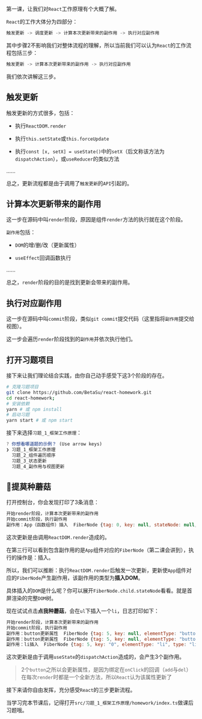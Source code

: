 第一课，让我们对`React`工作原理有个大概了解。

`React`的工作大体分为四部分：

```js
触发更新 -> 调度更新 -> 计算本次更新带来的副作用 -> 执行对应副作用
```

其中步骤2不影响我们对整体流程的理解，所以当前我们可以认为`React`的工作流程包括三步：

```js
触发更新 -> 计算本次更新带来的副作用 -> 执行对应副作用
```

我们依次讲解这三步。

## 触发更新

触发更新的方式很多，包括：

- 执行`ReactDOM.render`

- 执行`this.setState`或`this.forceUpdate`

- 执行`const [x, setX] = useState()`中的`setX`（后文称该方法为`dispatchAction`），或`useReducer`的类似方法

......

总之，更新流程都是由于调用了`触发更新`的`API`引起的。

## 计算本次更新带来的副作用

这一步在源码中叫`render`阶段，原因是组件`render`方法的执行就在这个阶段。

`副作用`包括：

- `DOM`的增/删/改（更新属性）

- `useEffect`回调函数执行

......

总之，`render`阶段的目的是找到更新会带来的副作用。

## 执行对应副作用

这一步在源码中叫`commit`阶段，类似`git commit`提交代码（这里指将`副作用`提交给视图）。

这一步会遍历`render`阶段找到的`副作用`并依次执行他们。

## 打开习题项目

接下来让我们理论结合实践，由你自己动手感受下这3个阶段的存在。

```sh
# 克隆习题项目
git clone https://github.com/BetaSu/react-homework.git
cd react-homework;
# 安装依赖
yarn # 或 npm install
# 启动习题
yarn start # 或 npm start
```

接下来选择`习题_1_框架工作原理`：

```js
? 你想看哪道题的示例？ (Use arrow keys)
❯ 习题_1_框架工作原理 
  习题_2_组件遍历顺序 
  习题_3_状态更新 
  习题_4_副作用与视图更新 
```

## 提莫种蘑菇

打开控制台，你会发现打印了3条消息：

```js
开始render阶段，计算本次更新带来的副作用
开始commit阶段，执行副作用
副作用：App（函数组件）插入  FiberNode {tag: 0, key: null, stateNode: null, elementType: ƒ, type: ƒ, …}
```

这次更新是由调用`ReactDOM.render`造成的。

在第三行可以看到包含副作用的是`App`组件对应的`FiberNode`（第二课会讲到），执行的操作是：插入。

所以，我们可以推断：执行`ReactDOM.render`后触发一次更新，更新使`App`组件对应的`FiberNode`产生副作用，该副作用的类型为**插入DOM**。

具体插入的`DOM`是什么呢？你可以展开`FiberNode.child.stateNode`看看。就是首屏渲染的完整`DOM`树。

现在试试点击**点我种蘑菇**，会在`ul`下插入一个`li`，日志打印如下：

```js
开始render阶段，计算本次更新带来的副作用
开始commit阶段，执行副作用
副作用：button更新属性  FiberNode {tag: 5, key: null, elementType: "button", type: "button", stateNode: button, …} 
副作用：button更新属性  FiberNode {tag: 5, key: null, elementType: "button", type: "button", stateNode: button, …}
副作用：li插入  FiberNode {tag: 5, key: "0", elementType: "li", type: "li", stateNode: li, …}
```

这次更新是由于调用`useState`的`dispatchAction`造成的，会产生3个副作用。

> 2个`button`之所以会更新属性，是因为绑定在`onClick`的回调（`add`与`del`）在每次`render`时都是一个全新方法，所以`React`认为该属性更新了

接下来请你自由发挥，充分感受`React`的三步更新流程。

当学习完本节课后，记得打开`src/习题_1_框架工作原理/homework/index.ts`做课后习题哦。
